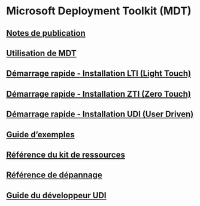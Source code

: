 # Microsoft Deployment Toolkit (MDT) 
## [Notes de publication](release-notes.md)
## [Utilisation de MDT](use-the-mdt.md)
## [Démarrage rapide - Installation LTI (Light Touch)](lite-touch-installation-guide.md)
## [Démarrage rapide - Installation ZTI (Zero Touch)](sccm-guide.md)
## [Démarrage rapide - Installation UDI (User Driven)](user-driven-installation-guide.md)
## [Guide d’exemples](samples-guide.md)
## [Référence du kit de ressources](toolkit-reference.md)
## [Référence de dépannage](troubleshooting-reference.md)
## [Guide du développeur UDI](user-driven-installation-developers-guide.md)
